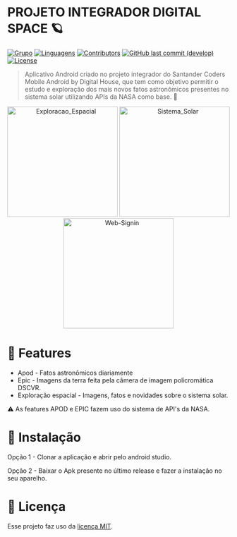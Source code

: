 # PROJETO INTEGRADOR DIGITAL SPACE 🪐
[![Grupo](https://img.shields.io/badge/Grupo-07-%23DDDDDD?style=for-the-badge)](#)
[![Linguagens](https://img.shields.io/github/languages/top/paulo4fs/pidigitalhouse?color=%23DDDDDD&style=for-the-badge)](https://github.com/paulo4fs/pidigitalhouse/search?l=kotlin)
[![Contributors](https://img.shields.io/github/contributors/paulo4fs/pidigitalhouse?color=%23DDDDDD&style=for-the-badge)](https://github.com/paulo4fs/pidigitalhouse/network/members)
[![GitHub last commit (develop)](https://img.shields.io/github/last-commit/paulo4fs/pidigitalhouse/develop?color=%23DDDDDD&style=for-the-badge)](#)
[![License](https://img.shields.io/github/license/paulo4fs/pidigitalhouse?color=%23DDDDDD&style=for-the-badge)](https://github.com/paulo4fs/pidigitalhouse/blob/develop/LICENSE)

> Aplicativo Android criado no projeto integrador do Santander Coders Mobile Android by Digital House, que tem como objetivo permitir o estudo e exploração dos mais novos fatos astronômicos presentes no sistema solar utilizando APIs da NASA como base. 🚀

<div align="center">
<img width="250" src="https://i.ibb.co/mFtj9MY/Screenshot-1610993701.png" alt="Exploracao_Espacial" border="0"> 
<img width="250" src="https://i.ibb.co/dQYBsjW/Screenshot-1610993716.png" alt="Sistema_Solar" border="0">
<img width="250" src="https://i.ibb.co/tQtxMJp/Screenshot-1610993697.png" alt="Web-Signin" border="0"> 
</div>

# :rocket: Features

* Apod - Fatos astronômicos diariamente
* Epic - Imagens da terra feita pela câmera de imagem policromática DSCVR.
* Exploração espacial - Imagens, fatos e novidades sobre o sistema solar.

⚠ As features APOD e EPIC fazem uso do sistema de API's da NASA.

# :construction_worker: Instalação

Opção 1 - Clonar a aplicação e abrir pelo android studio. 

Opção 2 - Baixar o Apk presente no último release e fazer a instalação no seu aparelho.

# :closed_book: Licença

Esse projeto faz uso da [licença MIT](https://github.com/paulo4fs/pidigitalhouse/blob/develop/LICENSE).